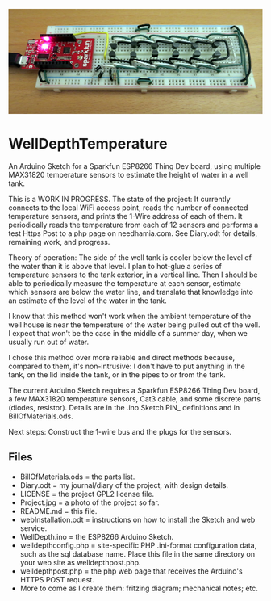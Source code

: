 ![The Project so far](https://github.com/bneedhamia/WellDepthTemperature/blob/master/Project.jpg)
# WellDepthTemperature
An Arduino Sketch for a Sparkfun ESP8266 Thing Dev board, using multiple MAX31820 temperature sensors to estimate the height of water in a well tank.

This is a WORK IN PROGRESS. The state of the project: It currently connects to the local WiFi access point, reads the number of connected temperature sensors, and prints the 1-Wire address of each of them. It periodically reads the temperature from each of 12 sensors and performs a test Https Post to a php page on needhamia.com. See Diary.odt for details, remaining work, and progress.

Theory of operation: The side of the well tank is cooler below the level of the water than it is above that level. I plan to hot-glue a series of temperature sensors to the tank exterior, in a vertical line. Then I should be able to periodically measure the temperature at each sensor, estimate which sensors are below the water line, and translate that knowledge into an estimate of the level of the water in the tank.

I know that this method won't work when the ambient temperature of the well house is near the temperature of the water being pulled out of the well. I expect that won't be the case in the middle of a summer day, when we usually run out of water.

I chose this method over more reliable and direct methods because, compared to them, it's non-intrusive: I don't have to put anything in the tank, on the lid inside the tank, or in the pipes to or from the tank.

The current Arduino Sketch requires a Sparkfun ESP8266 Thing Dev board, a few MAX31820 temperature sensors, Cat3 cable, and some discrete parts (diodes, resistor). Details are in the .ino Sketch PIN_ definitions and in BillOfMaterials.ods.

Next steps: Construct the 1-wire bus and the plugs for the sensors.

## Files
* BillOfMaterials.ods = the parts list.
* Diary.odt = my journal/diary of the project, with design details.
* LICENSE = the project GPL2 license file.
* Project.jpg = a photo of the project so far.
* README.md = this file.
* webInstallation.odt = instructions on how to install the Sketch and web service.
* WellDepth.ino = the ESP8266 Arduino Sketch.
* welldepthconfig.php = site-specific PHP .ini-format configuration data, such as the sql database name.
Place this file in the same directory on your web site as welldepthpost.php.
* welldepthpost.php = the php web page that receives the Arduino's HTTPS POST request.
* More to come as I create them: fritzing diagram; mechanical notes; etc.
